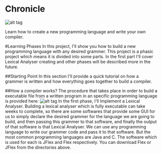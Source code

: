 # Chronicle
![alt tag](http://uupload.ir/files/xx1k_chronicle_project.png)

Learn how to create a new programming language and write your own compiler.

#Learning Phases
In this project, I'll show you how to build a new programming language with any desired grammer. This project is a phasic project which means it is divided into some parts. In the first part I'll cover Lexical Analyser creating and other phases will be described more in the future.

##Starting Point
In this section I'll provide a quick tutorial on how a grammer is written and how everything goes together to build a compiler.

##How a compiler works?
The procedure that takes place in order to build a executable file from a written program in an specific programming language is provided here:
![alt tag](http://uupload.ir/files/8oi6_target.png)
In the first phase, I'll Implement a Lexical Analyser. Building a lexical analyser which is fully executable can take weeks to complete, so there are some softwares that provide some GUI for us to simply declare the desired grammer for the language we are going to build, and then passing this grammer to that software, and finally the output of that software is that Lexical Analyser. 
We can use any programming language to write our grammer code and pass it to that software. But the most common programming languages are Java and C. The software which is used for each is JFlex and Flex respectively. You can download Flex or JFlex from the directories above.
